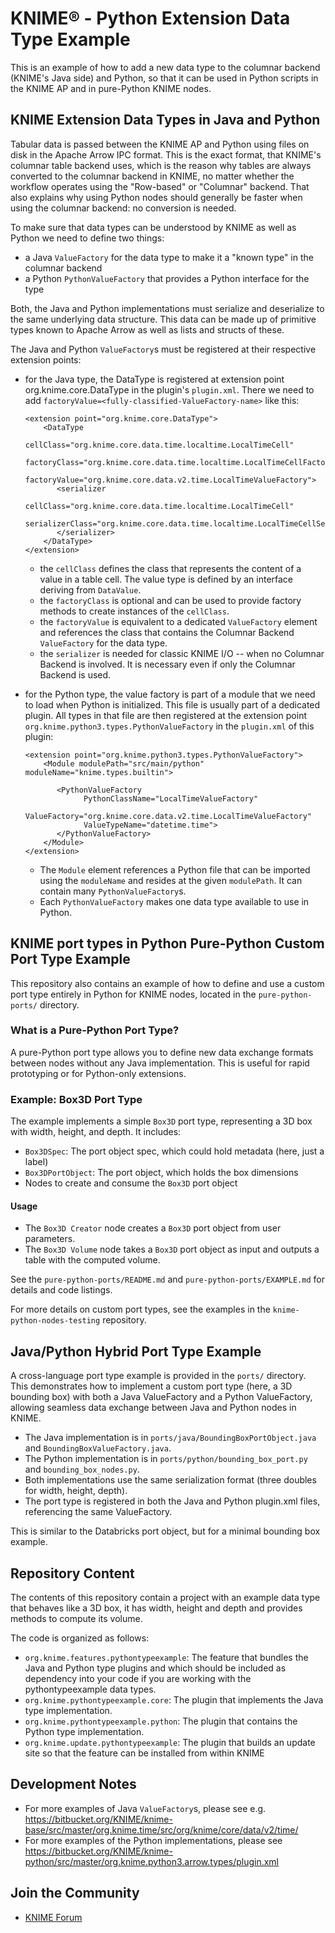 # KNIME® - Python Extension Data Type Example

This is an example of how to add a new data type to the columnar backend (KNIME's Java side) and Python,
so that it can be used in Python scripts in the KNIME AP and in pure-Python KNIME nodes.

## KNIME Extension Data Types in Java and Python

Tabular data is passed between the KNIME AP and Python using files on disk in the Apache Arrow IPC format.
This is the exact format, that KNIME's columnar table backend uses, which is the reason why tables are always
converted to the columnar backend in KNIME, no matter whether the workflow operates using the "Row-based" or "Columnar"
backend. That also explains why using Python nodes should generally be faster when using the columnar backend:
no conversion is needed.

To make sure that data types can be understood by KNIME as well as Python we need to define two things:

* a Java `ValueFactory` for the data type to make it a "known type" in the columnar backend
* a Python `PythonValueFactory` that provides a Python interface for the type

Both, the Java and Python implementations must serialize and deserialize to the same underlying
data structure. This data can be made up of primitive types known to Apache Arrow as well as lists 
and structs of these.

The Java and Python `ValueFactory`s must be registered at their respective extension points:

* for the Java type, the DataType is registered at extension point org.knime.core.DataType in 
  the plugin's `plugin.xml`. There we need to add `factoryValue=<fully-classified-ValueFactory-name>`
  like this:

  ```
  <extension point="org.knime.core.DataType">
      <DataType
            cellClass="org.knime.core.data.time.localtime.LocalTimeCell"
            factoryClass="org.knime.core.data.time.localtime.LocalTimeCellFactory"
            factoryValue="org.knime.core.data.v2.time.LocalTimeValueFactory">
         <serializer
               cellClass="org.knime.core.data.time.localtime.LocalTimeCell"
               serializerClass="org.knime.core.data.time.localtime.LocalTimeCellSerializer">
         </serializer>
      </DataType>
  </extension>
  ```

    * the `cellClass` defines the class that represents the content of a value in a table cell. The value type is 
    defined by an interface deriving from `DataValue`.
    * the `factoryClass` is optional and can be used to provide factory methods to create instances of the `cellClass`.
    * the `factoryValue` is equivalent to a dedicated `ValueFactory` element and references the class that contains the
      Columnar Backend `ValueFactory` for the data type.
    * the `serializer` is needed for classic KNIME I/O -- when no Columnar Backend is involved. It is necessary even if
      only the Columnar Backend is used.

* for the Python type, the value factory is part of a module that we need to load when Python is 
  initialized. This file is usually part of a dedicated plugin. All types in that file are then 
  registered at the extension point `org.knime.python3.types.PythonValueFactory` in the `plugin.xml` of 
  this plugin:

  ```
  <extension point="org.knime.python3.types.PythonValueFactory">
      <Module modulePath="src/main/python" moduleName="knime.types.builtin">

         <PythonValueFactory
               PythonClassName="LocalTimeValueFactory"
               ValueFactory="org.knime.core.data.v2.time.LocalTimeValueFactory"
               ValueTypeName="datetime.time">
         </PythonValueFactory>
      </Module>
  </extension>
  ```

    * The `Module` element references a Python file that can be imported using the `moduleName` and resides at the 
      given `modulePath`. It can contain many `PythonValueFactory`s.
    * Each `PythonValueFactory` makes one data type available to use in Python.

## KNIME port types in Python Pure-Python Custom Port Type Example

This repository also contains an example of how to define and use a custom port type entirely in Python for KNIME nodes, located in the `pure-python-ports/` directory.

### What is a Pure-Python Port Type?
A pure-Python port type allows you to define new data exchange formats between nodes without any Java implementation. This is useful for rapid prototyping or for Python-only extensions.

### Example: Box3D Port Type
The example implements a simple `Box3D` port type, representing a 3D box with width, height, and depth. It includes:

- `Box3DSpec`: The port object spec, which could hold metadata (here, just a label)
- `Box3DPortObject`: The port object, which holds the box dimensions
- Nodes to create and consume the `Box3D` port object

#### Usage
- The `Box3D Creator` node creates a `Box3D` port object from user parameters.
- The `Box3D Volume` node takes a `Box3D` port object as input and outputs a table with the computed volume.

See the `pure-python-ports/README.md` and `pure-python-ports/EXAMPLE.md` for details and code listings.

For more details on custom port types, see the examples in the `knime-python-nodes-testing` repository.

## Java/Python Hybrid Port Type Example

A cross-language port type example is provided in the `ports/` directory. This demonstrates how to implement a custom port type (here, a 3D bounding box) with both a Java ValueFactory and a Python ValueFactory, allowing seamless data exchange between Java and Python nodes in KNIME.

- The Java implementation is in `ports/java/BoundingBoxPortObject.java` and `BoundingBoxValueFactory.java`.
- The Python implementation is in `ports/python/bounding_box_port.py` and `bounding_box_nodes.py`.
- Both implementations use the same serialization format (three doubles for width, height, depth).
- The port type is registered in both the Java and Python plugin.xml files, referencing the same ValueFactory.

This is similar to the Databricks port object, but for a minimal bounding box example.

## Repository Content

The contents of this repository contain a project with an example data type that behaves like a 3D box,
it has width, height and depth and provides methods to compute its volume.

The code is organized as follows:

* `org.knime.features.pythontypeexample`: The feature that bundles the Java and Python type plugins and which should be included as dependency into your code if you are working with the pythontypeexample data types.
* `org.knime.pythontypeexample.core`: The plugin that implements the Java type implementation.
* `org.knime.pythontypeexample.python`: The plugin that contains the Python type implementation.
* `org.knime.update.pythontypeexample`: The plugin that builds an update site so that the feature can be installed from within KNIME


## Development Notes

* For more examples of Java `ValueFactory`s, please see e.g. https://bitbucket.org/KNIME/knime-base/src/master/org.knime.time/src/org/knime/core/data/v2/time/
* For more examples of the Python implementations, please see https://bitbucket.org/KNIME/knime-python/src/master/org.knime.python3.arrow.types/plugin.xml

## Join the Community

* [KNIME Forum](https://forum.knime.com/c/community-extensions/)

